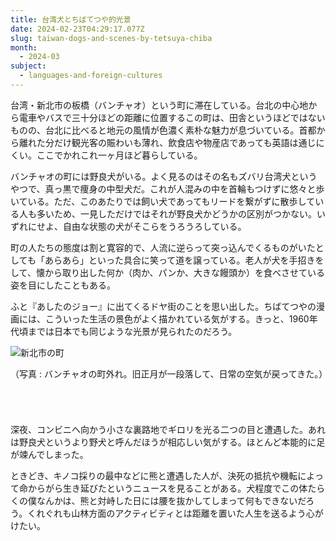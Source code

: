 ```yaml
---
title: 台湾犬とちばてつや的光景
date: 2024-02-23T04:29:17.077Z
slug: taiwan-dogs-and-scenes-by-tetsuya-chiba
month:
  - 2024-03
subject:
  - languages-and-foreign-cultures
---
```

台湾・新北市の板橋（バンチャオ）という町に滞在している。台北の中心地から電車やバスで三十分ほどの距離に位置するこの町は、田舎というほどではないものの、台北に比べると地元の風情が色濃く素朴な魅力が息づいている。首都から離れた分だけ観光客の賑わいも薄れ、飲食店や物産店であっても英語は通じにくい。ここでかれこれ一ヶ月ほど暮らしている。

バンチャオの町には野良犬がいる。よく見るのはその名もズバリ台湾犬というやつで、真っ黒で痩身の中型犬だ。これが人混みの中を首輪もつけずに悠々と歩いている。ただ、このあたりでは飼い犬であってもリードを繋がずに散歩している人も多いため、一見しただけではそれが野良犬かどうかの区別がつかない。いずれにせよ、自由な状態の犬がそこらをうろうろしている。

町の人たちの態度は割と寛容的で、人流に逆らって突っ込んでくるものがいたとしても「あらあら」といった具合に笑って道を譲っている。老人が犬を手招きをして、懐から取り出した何か（肉か、パンか、大きな饅頭か）を食べさせている姿を目にしたこともある。

ふと『あしたのジョー』に出てくるドヤ街のことを思い出した。ちばてつやの漫画には、こういった生活の景色がよく描かれている気がする。きっと、1960年代頃までは日本でも同じような光景が見られたのだろう。

![新北市の町](/images/diary/taiwan-dogs-and-scenes-by-tetsuya-chiba/image2.png "新北市の町")

（写真 : バンチャオの町外れ。旧正月が一段落して、日常の空気が戻ってきた。）

###### ﻿

深夜、コンビニへ向かう小さな裏路地でギロリを光る二つの目と遭遇した。あれは野良犬というより野犬と呼んだほうが相応しい気がする。ほとんど本能的に足が竦んでしまった。

ときどき、キノコ採りの最中などに熊と遭遇した人が、決死の抵抗や機転によって命からがら生き延びたというニュースを見ることがある。犬程度でこの体たらくの僕なんかは、熊と対峙した日には腰を抜かしてしまって何もできないだろう。くれぐれも山林方面のアクティビティとは距離を置いた人生を送るよう心がけたい。